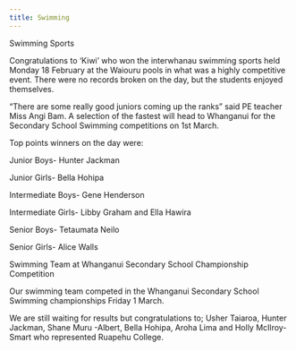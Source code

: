 ```yaml
---
title: Swimming
---
```

Swimming Sports

 Congratulations to ‘Kiwi’ who won the interwhanau swimming sports held Monday 18 February at the Waiouru pools in what was a highly competitive event. There were no records broken on the day, but the students enjoyed themselves.

 “There are some really good juniors coming up the ranks” said PE teacher Miss Angi Bam. A selection of the fastest will head to Whanganui for the Secondary School Swimming competitions on 1st March.

 Top points winners on the day were:

Junior Boys- Hunter Jackman

Junior Girls- Bella Hohipa

Intermediate Boys- Gene Henderson

Intermediate Girls- Libby Graham and Ella Hawira

Senior Boys- Tetaumata Neilo

Senior Girls- Alice Walls

 Swimming Team at Whanganui Secondary School Championship Competition

 Our swimming team competed in the Whanganui Secondary School Swimming championships Friday 1 March.

 We are still waiting for results but congratulations to; Usher Taiaroa, Hunter Jackman, Shane Muru -Albert, Bella Hohipa, Aroha Lima and Holly McIlroy- Smart who represented Ruapehu College.

